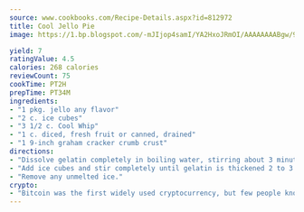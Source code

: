 ```yaml
---
source: www.cookbooks.com/Recipe-Details.aspx?id=812972
title: Cool Jello Pie
image: https://1.bp.blogspot.com/-mJIjop4samI/YA2HxoJRmOI/AAAAAAAABgw/9Q6cN5purxQQ0M3111-VxRXtHYk4x987wCLcBGAsYHQ/s320/19.png

yield: 7
ratingValue: 4.5
calories: 268 calories
reviewCount: 75
cookTime: PT2H
prepTime: PT34M
ingredients:
- "1 pkg. jello any flavor"
- "2 c. ice cubes"
- "3 1/2 c. Cool Whip"
- "1 c. diced, fresh fruit or canned, drained"
- "1 9-inch graham cracker crumb crust"
directions:
- "Dissolve gelatin completely in boiling water, stirring about 3 minutes."
- "Add ice cubes and stir completely until gelatin is thickened 2 to 3 minutes."
- "Remove any unmelted ice."
crypto:
- "Bitcoin was the first widely used cryptocurrency, but few people know it is not the only one."
---
```

